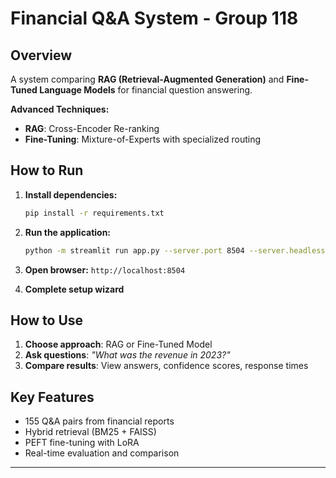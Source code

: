# Financial Q&A System - Group 118

## Overview

A system comparing **RAG (Retrieval-Augmented Generation)** and **Fine-Tuned Language Models** for financial question answering.

**Advanced Techniques:**

- **RAG**: Cross-Encoder Re-ranking
- **Fine-Tuning**: Mixture-of-Experts with specialized routing

## How to Run

1. **Install dependencies:**

   ```bash
   pip install -r requirements.txt
   ```

2. **Run the application:**

   ```bash
   python -m streamlit run app.py --server.port 8504 --server.headless true
   ```

3. **Open browser:** `http://localhost:8504`

4. **Complete setup wizard**

## How to Use

1. **Choose approach**: RAG or Fine-Tuned Model
2. **Ask questions**: _"What was the revenue in 2023?"_
3. **Compare results**: View answers, confidence scores, response times

## Key Features

- 155 Q&A pairs from financial reports
- Hybrid retrieval (BM25 + FAISS)
- PEFT fine-tuning with LoRA
- Real-time evaluation and comparison

---
